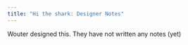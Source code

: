 ```yaml
---
title: "Hi the shark: Designer Notes"
---
```


<Fixme>Wouter designed this. They have not written any notes (yet)</Fixme>

